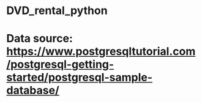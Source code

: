 # DVD_rental_python
# Data source: https://www.postgresqltutorial.com/postgresql-getting-started/postgresql-sample-database/
